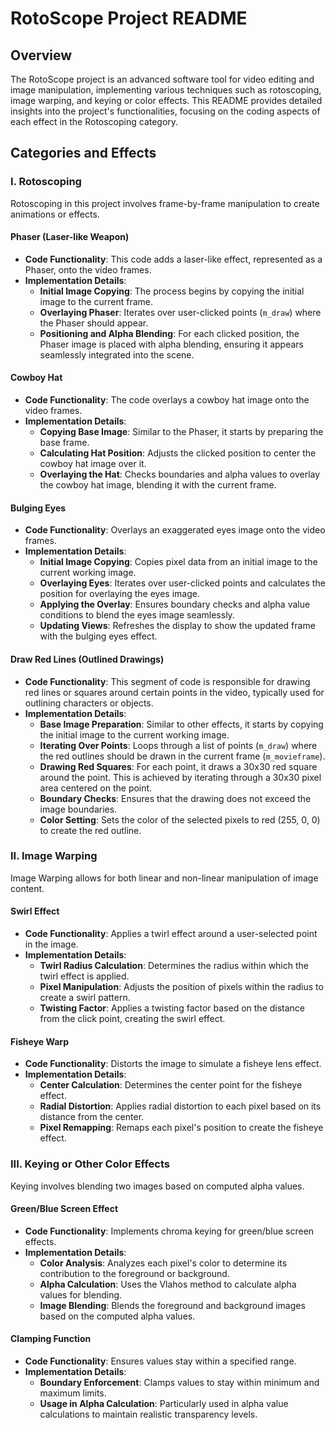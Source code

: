 # RotoScope Project README

## Overview
The RotoScope project is an advanced software tool for video editing and image manipulation, implementing various techniques such as rotoscoping, image warping, and keying or color effects. This README provides detailed insights into the project's functionalities, focusing on the coding aspects of each effect in the Rotoscoping category.

## Categories and Effects

### I. Rotoscoping
Rotoscoping in this project involves frame-by-frame manipulation to create animations or effects.

#### Phaser (Laser-like Weapon)
- **Code Functionality**: This code adds a laser-like effect, represented as a Phaser, onto the video frames.
- **Implementation Details**:
  - **Initial Image Copying**: The process begins by copying the initial image to the current frame.
  - **Overlaying Phaser**: Iterates over user-clicked points (`m_draw`) where the Phaser should appear.
  - **Positioning and Alpha Blending**: For each clicked position, the Phaser image is placed with alpha blending, ensuring it appears seamlessly integrated into the scene.

#### Cowboy Hat
- **Code Functionality**: The code overlays a cowboy hat image onto the video frames.
- **Implementation Details**:
  - **Copying Base Image**: Similar to the Phaser, it starts by preparing the base frame.
  - **Calculating Hat Position**: Adjusts the clicked position to center the cowboy hat image over it.
  - **Overlaying the Hat**: Checks boundaries and alpha values to overlay the cowboy hat image, blending it with the current frame.

#### Bulging Eyes
- **Code Functionality**: Overlays an exaggerated eyes image onto the video frames.
- **Implementation Details**:
  - **Initial Image Copying**: Copies pixel data from an initial image to the current working image.
  - **Overlaying Eyes**: Iterates over user-clicked points and calculates the position for overlaying the eyes image.
  - **Applying the Overlay**: Ensures boundary checks and alpha value conditions to blend the eyes image seamlessly.
  - **Updating Views**: Refreshes the display to show the updated frame with the bulging eyes effect.

#### Draw Red Lines (Outlined Drawings)
- **Code Functionality**: This segment of code is responsible for drawing red lines or squares around certain points in the video, typically used for outlining characters or objects.
- **Implementation Details**:
  - **Base Image Preparation**: Similar to other effects, it starts by copying the initial image to the current working image.
  - **Iterating Over Points**: Loops through a list of points (`m_draw`) where the red outlines should be drawn in the current frame (`m_movieframe`).
  - **Drawing Red Squares**: For each point, it draws a 30x30 red square around the point. This is achieved by iterating through a 30x30 pixel area centered on the point.
  - **Boundary Checks**: Ensures that the drawing does not exceed the image boundaries.
  - **Color Setting**: Sets the color of the selected pixels to red (255, 0, 0) to create the red outline.

### II. Image Warping
Image Warping allows for both linear and non-linear manipulation of image content.

#### Swirl Effect
- **Code Functionality**: Applies a twirl effect around a user-selected point in the image.
- **Implementation Details**:
  - **Twirl Radius Calculation**: Determines the radius within which the twirl effect is applied.
  - **Pixel Manipulation**: Adjusts the position of pixels within the radius to create a swirl pattern.
  - **Twisting Factor**: Applies a twisting factor based on the distance from the click point, creating the swirl effect.

#### Fisheye Warp
- **Code Functionality**: Distorts the image to simulate a fisheye lens effect.
- **Implementation Details**:
  - **Center Calculation**: Determines the center point for the fisheye effect.
  - **Radial Distortion**: Applies radial distortion to each pixel based on its distance from the center.
  - **Pixel Remapping**: Remaps each pixel's position to create the fisheye effect.

### III. Keying or Other Color Effects
Keying involves blending two images based on computed alpha values.

#### Green/Blue Screen Effect
- **Code Functionality**: Implements chroma keying for green/blue screen effects.
- **Implementation Details**:
  - **Color Analysis**: Analyzes each pixel's color to determine its contribution to the foreground or background.
  - **Alpha Calculation**: Uses the Vlahos method to calculate alpha values for blending.
  - **Image Blending**: Blends the foreground and background images based on the computed alpha values.

#### Clamping Function
- **Code Functionality**: Ensures values stay within a specified range.
- **Implementation Details**:
  - **Boundary Enforcement**: Clamps values to stay within minimum and maximum limits.
  - **Usage in Alpha Calculation**: Particularly used in alpha value calculations to maintain realistic transparency levels.

